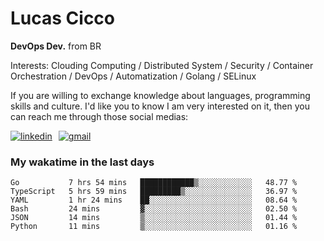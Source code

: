 # Lucas Cicco

**DevOps Dev.** from BR

Interests: Clouding Computing / Distributed System / Security / Container Orchestration / DevOps / Automatization / Golang / SELinux

If you are willing to exchange knowledge about languages, programming skills and culture. I'd like you to know I am very interested on it, then you can reach me through those social medias:

<div style="display: flex; align-items: center; gap: 10px;">
  <a href="https://www.linkedin.com/in/lucas-vitor-de-cicco" target="_blank">
    <img
      src="https://img.shields.io/badge/-LinkedIn-%230077B5?style=for-the-badge&logo=linkedin&logoColor=white"
      alt="linkedin"
      target="_blank" 
    />
  </a>
  <a href="mailto:lucasvitorx1@gmail.com">
      <img
        src="https://img.shields.io/badge/-Gmail-%23333?style=for-the-badge&logo=gmail&logoColor=white"
        alt="gmail"
        target="_blank"
      />
  </a>
</div>

### My wakatime in the last days

<!--START_SECTION:waka-->

```text
Go           7 hrs 54 mins   ████████████▒░░░░░░░░░░░░   48.77 %
TypeScript   5 hrs 59 mins   █████████▒░░░░░░░░░░░░░░░   36.97 %
YAML         1 hr 24 mins    ██░░░░░░░░░░░░░░░░░░░░░░░   08.64 %
Bash         24 mins         ▓░░░░░░░░░░░░░░░░░░░░░░░░   02.50 %
JSON         14 mins         ▒░░░░░░░░░░░░░░░░░░░░░░░░   01.44 %
Python       11 mins         ▒░░░░░░░░░░░░░░░░░░░░░░░░   01.16 %
```

<!--END_SECTION:waka-->
